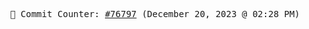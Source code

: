 <p align="center">
    <samp>
        📮 Commit Counter: <a href="https://github.com/Javascript-void0/Javascript-void0/commits/main">#76797</a> (December 20, 2023 @ 02:28 PM)
    </samp>
</p>